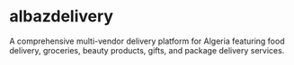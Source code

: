 # albazdelivery
A comprehensive multi-vendor delivery platform for Algeria featuring food delivery, groceries, beauty products, gifts, and package delivery services.

